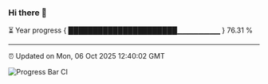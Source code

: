 ### Hi there 👋

⏳ Year progress { ██████████████████████▁▁▁▁▁▁▁▁ } 76.31 %

---

⏰ Updated on Mon, 06 Oct 2025 12:40:02 GMT

![Progress Bar CI](https://github.com/liununu/liununu/workflows/Progress%20Bar%20CI/badge.svg)
